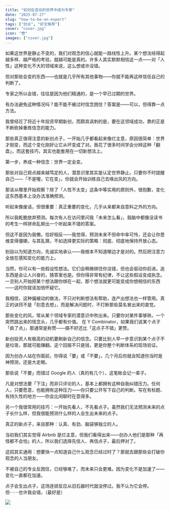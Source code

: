 ```yaml
---
title: "如何在变动的世界中成为专家"
date: "2025-07-27"
slug: "how-to-be-an-expert"
tags: ["创业", "好文推荐"]
cover: "cover.jpg"
icon: "😎"
images: ["cover.jpg"]
---
```

如果这世界是静止不变的，我们对观念的信心就能一路线性上升。某个想法经得起越多样、越严格的考验，就越可能是真的。许多人其实默默相信这一点——对「人性」这种变化不大的领域来说，这么想或许没错。



但对那些会变的东西——也就是几乎所有其他事物——你就不能再这样信任自己的判断了。



专家之所以会错，往往是因为他们精通的，是一个早已过期的世界。



有办法避免这种情况吗？能不能不被过时信念困住？答案是——可以，但得靠一点方法。



我曾经花了将近十年投资早期新创，而颇具讽刺的是，要在这领域成功，靠的正是不断砍掉重练信念的能力。



那些真正值得注意的新创点子，一开始几乎都看起来像烂主意，原因很简单：世界才刚变，而这个变化刚好让它从坏变成了对。我花了很多时间学会分辨这种「翻盘」，而这套技巧，其实也能套用在一切新想法上。



第一步，养成一种信念：世界一定会变。



那些对自己观点越来越笃定的人，潜意识里其实是认定世界静止。只要你不时提醒自己——「不是喔，它在变」，你就会开始训练自己去嗅出风的方向。



那该从哪里开始观察？除了「人性不太变」这条中等实用的原则外，很抱歉，变化这东西基本上没办法准确预测。



听起来像废话，但很重要：真正重要的变化，几乎从来都来自意料之外的方向。



所以我乾脆放弃预测。每次有人在访问里问我「未来怎么看」，我脑中都像没读书的考生一样拼命乱掰出一个听起来不错的答案。



但这不是因为我懒。恰好相反——我觉得，预测未来不但命中率可怜，还会让你思维变得僵硬。与其乱猜，不如选择更实际的策略：彻底、彻底地保持开放心态。



别自以为知道方向，先诚实地承认——我根本不知道哪边才是对的。然后把注意力全放在感知变化的能力上。



当然，你可以有一些假设性想法。它们会稍微绑住你没错，但也会驱动你前进。追东西是会让人兴奋的，猜答案也是。但你得非常有纪律，不让这些假设变成执念。
一旦别人开始把某个想法跟你绑在一起，那个想法就更可能变成你想相信的东西——这时你就该加倍怀疑它。



我相信，这种偏被动的做法，不只对判断想法有帮助，连产出想法也一样管用。真正的诀窍不是「刻意去想」，而是解决问题时，不打断那些莫名冒出来的直觉。



那些变化的风，常从某个领域专家的潜意识中吹出来。只要你对某件事够熟，一个突然跳出来的怪念头，几乎都有价值。
在 Y Combinator，如果我们说某个点子「疯了点」，那通常是称赞——搞不好还比「这点子不错」更赞。



新创投资人有极高的动机要刷新自己的信念。只要比别人早一步意识到某个点子不是垃圾，那就可能赚翻。这个回报不只是钱，更是你整个判断体系的现场验证。



因为创办人站在你面前，你得说「要」或「不要」，几个月后你就会知道你当时是神预测，还是大走眼。



那些说「不要」而错过 Google 的人（真的有几个），这笔帐会记一辈子。



凡是对想法要「下注」而非只评论的人，基本上都拥有这种自我纠错压力。任何人，只要愿意，也能拥有这种压力——你只要公开写下自己的判断。写在有标题、有持久性的地方——你会比闲聊时在意得多。



另一个我很常用的技巧：一开始先看人，不先看点子。虽然我们无法预测未来的点子长什么样，但我很能预测什么样的人会生出未来的点子。



真正的新点子，来自那种：认真、有劲、脑袋够独立的人。



当初我们其实觉得 Airbnb 是烂主意，但我们看得出来——创办人他们是那种「再怪都不会怕」的人，所以我们选择先信人、再信点子，最后押对了。



这招其实通用：想要快一点知道自己什么观念已经过时了？那就去跟那些会打破你观念的人当朋友。



不被自己的专业反困住，已经够难了，而未来只会更难。因为变化不是加速了——变化一直都在加速。



点子会生出点子，这场连锁反应从旧石器时代就没停过。我不认为它会停。
但⋯⋯也许我会错。（最好是）




![](https://prod-files-secure.s3.us-west-2.amazonaws.com/112d0858-5090-4d34-a606-b75eb8d65fd2/46476355-9cf3-4e99-9b7a-3531bc426380/1000202064.png?X-Amz-Algorithm=AWS4-HMAC-SHA256&X-Amz-Content-Sha256=UNSIGNED-PAYLOAD&X-Amz-Credential=ASIAZI2LB466WYEQDWLY%2F20250919%2Fus-west-2%2Fs3%2Faws4_request&X-Amz-Date=20250919T184153Z&X-Amz-Expires=3600&X-Amz-Security-Token=IQoJb3JpZ2luX2VjEGMaCXVzLXdlc3QtMiJHMEUCIBAkS3kbiQtQYcm4%2B%2B8K64OmIBy4NPp065QPtokCIBNGAiEA525KDn1dgptC%2BvZ%2FRaopOseAjhFExewdMzdqskZ%2F00oqiAQI3P%2F%2F%2F%2F%2F%2F%2F%2F%2F%2FARAAGgw2Mzc0MjMxODM4MDUiDOvv2NaV6mWglIguzCrcA0F2EhRxkq3aeAZOH9VJgAKV3oYIqpp9zAvMsR9pdZ4TiMLfT5oqOUkrgpRuYLhSYdscNENaZCU%2FaNVmF5U8lbbvlsXBeZ%2BxptGBKse3yPRMyMIE0QCWfO2Ee34j9YsaqColrMEOOT160rgWupen2NdWtnU%2FhlkQgG946oCWcwYuA50H88awaA6PmH6uQaRFDhElDAgDuN8Zq0w2nAaPS3GognOgkMegsstdUUgFoFwL8anzMNfgCFJjZ5VUItMN%2F%2FQRgN6MWSTslKmCx6iliom21F%2FuCxbAasQPVfUhYHhumgkB2kI9ltY9Wnvqr8vTaAtDpEP2Yxwg%2B831EWMn8a4TCpvdCaiJrw62lCeLRGUi1miQveoSP46q75aD3L4zH1Hl%2FNZ0T3WWZG8Cpe3gVEq53xkmXjygAEi%2Bh%2BNEZxJFJXdkpAUlBF9QCN5FY7eZyI4t25jHCDA9qPZqFIwRaKcM%2Fp01OfiLAvZRRC3uMmpk%2F5AsreewAZo6iT0IvMkMEg%2BI0Bx9b6O262skVYZqkqCWIhL9HNvgqSEp4M8%2Fh2ZQaJ8foHGGczh1eHAPvFFyg72ZrBa4lo5emlJMMo%2BefHQg0OxYoSoyQGXOkwndntQjaQtBpfuc%2F3%2FYVh%2FrML2%2FtsYGOqUB8opcVDjFQA%2FpcR%2B2LsVj01dDELjENYbEJDyW7Vre4jNf0kQJZV%2BD0fVclU5cNRpgNbjtkmj3BwjFQwDhBqBLgl1Rx0UfSevbpUhTwY1bCNO84k%2Buk2kPAScwK8R1z9XSgJZqCVa1b4RPWqPXxcn7aMJc0SPC9AUiocdHfz9fffrOljPG0U04s3cdkMO9Iu0RVJzp1Wa3ZHMyqft0R4mclOc0ABW5&X-Amz-Signature=c6f7aaa51596e5ce53667b85a83548c993728a6b9e0d0f6687c535c108fa60af&X-Amz-SignedHeaders=host&x-amz-checksum-mode=ENABLED&x-id=GetObject)

